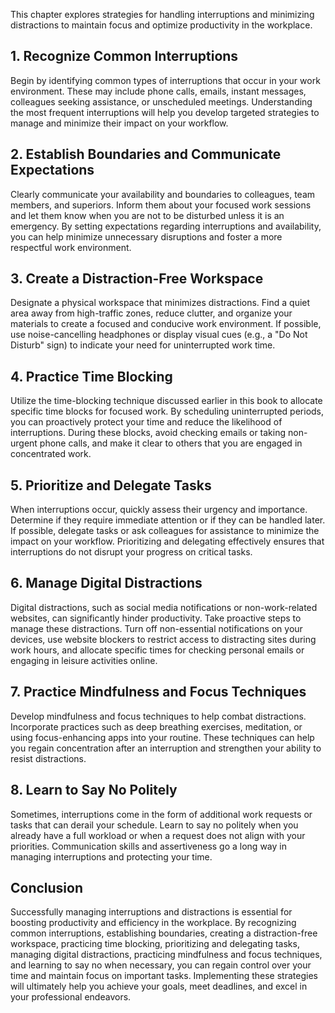 
This chapter explores strategies for handling interruptions and minimizing distractions to maintain focus and optimize productivity in the workplace.

## 1\. Recognize Common Interruptions

Begin by identifying common types of interruptions that occur in your work environment. These may include phone calls, emails, instant messages, colleagues seeking assistance, or unscheduled meetings. Understanding the most frequent interruptions will help you develop targeted strategies to manage and minimize their impact on your workflow.

## 2\. Establish Boundaries and Communicate Expectations

Clearly communicate your availability and boundaries to colleagues, team members, and superiors. Inform them about your focused work sessions and let them know when you are not to be disturbed unless it is an emergency. By setting expectations regarding interruptions and availability, you can help minimize unnecessary disruptions and foster a more respectful work environment.

## 3\. Create a Distraction-Free Workspace

Designate a physical workspace that minimizes distractions. Find a quiet area away from high-traffic zones, reduce clutter, and organize your materials to create a focused and conducive work environment. If possible, use noise-cancelling headphones or display visual cues (e.g., a "Do Not Disturb" sign) to indicate your need for uninterrupted work time.

## 4\. Practice Time Blocking

Utilize the time-blocking technique discussed earlier in this book to allocate specific time blocks for focused work. By scheduling uninterrupted periods, you can proactively protect your time and reduce the likelihood of interruptions. During these blocks, avoid checking emails or taking non-urgent phone calls, and make it clear to others that you are engaged in concentrated work.

## 5\. Prioritize and Delegate Tasks

When interruptions occur, quickly assess their urgency and importance. Determine if they require immediate attention or if they can be handled later. If possible, delegate tasks or ask colleagues for assistance to minimize the impact on your workflow. Prioritizing and delegating effectively ensures that interruptions do not disrupt your progress on critical tasks.

## 6\. Manage Digital Distractions

Digital distractions, such as social media notifications or non-work-related websites, can significantly hinder productivity. Take proactive steps to manage these distractions. Turn off non-essential notifications on your devices, use website blockers to restrict access to distracting sites during work hours, and allocate specific times for checking personal emails or engaging in leisure activities online.

## 7\. Practice Mindfulness and Focus Techniques

Develop mindfulness and focus techniques to help combat distractions. Incorporate practices such as deep breathing exercises, meditation, or using focus-enhancing apps into your routine. These techniques can help you regain concentration after an interruption and strengthen your ability to resist distractions.

## 8\. Learn to Say No Politely

Sometimes, interruptions come in the form of additional work requests or tasks that can derail your schedule. Learn to say no politely when you already have a full workload or when a request does not align with your priorities. Communication skills and assertiveness go a long way in managing interruptions and protecting your time.

## Conclusion

Successfully managing interruptions and distractions is essential for boosting productivity and efficiency in the workplace. By recognizing common interruptions, establishing boundaries, creating a distraction-free workspace, practicing time blocking, prioritizing and delegating tasks, managing digital distractions, practicing mindfulness and focus techniques, and learning to say no when necessary, you can regain control over your time and maintain focus on important tasks. Implementing these strategies will ultimately help you achieve your goals, meet deadlines, and excel in your professional endeavors.
